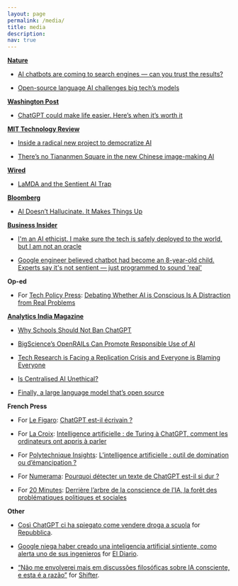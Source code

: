 ```yaml
---
layout: page
permalink: /media/
title: media
description: 
nav: true
---
```

**[Nature](https://www.nature.com)**

* [AI chatbots are coming to search engines — can you trust the results?](https://www.nature.com/articles/d41586-023-00423-4)

* [Open-source language AI challenges big tech’s models](https://www.nature.com/articles/d41586-022-01705-z)

**[Washington Post](https://www.washingtonpost.com/)**

* [ChatGPT could make life easier. Here’s when it’s worth it](https://www.washingtonpost.com/technology/2023/01/18/chatgpt-personal-use/)

**[MIT Technology Review](https://www.technologyreview.com)**

* [Inside a radical new project to democratize AI](https://www.technologyreview.com/2022/07/12/1055817/inside-a-radical-new-project-to-democratize-ai/)

* [There’s no Tiananmen Square in the new Chinese image-making AI](https://www.technologyreview.com/2022/09/14/1059481/baidu-chinese-image-ai-tiananmen/)

**[Wired](https://www.wired.com)**

* [LaMDA and the Sentient AI Trap](https://www.wired.com/story/lamda-sentient-ai-bias-google-blake-lemoine/)

**[Bloomberg](https://www.bloomberg.com/)**

* [AI Doesn’t Hallucinate. It Makes Things Up](https://www.bloomberg.com/news/newsletters/2023-04-03/chatgpt-bing-and-bard-don-t-hallucinate-they-fabricate)

**[Business Insider](https://www.businessinsider.com/)**

* [I'm an AI ethicist. I make sure the tech is safely deployed to the world, but I am not an oracle](https://www.businessinsider.com/what-is-ai-ethicist-working-to-make-the-tech-safe-2023-5)

* [Google engineer believed chatbot had become an 8-year-old child. Experts say it's not sentient — just programmed to sound 'real'](https://www.businessinsider.com/lamda-ai-isnt-sentient-google-engineer-claims-2022-6?r=US&IR=T)

**Op-ed**

* For [Tech Policy Press](https://techpolicy.press/): [Debating Whether AI is Conscious Is A Distraction from Real Problems](https://techpolicy.press/debating-whether-ai-is-conscious-is-a-distraction-from-real-problems/)

**[Analytics India Magazine](https://analyticsindiamag.com/)**

* [Why Schools Should Not Ban ChatGPT](https://analyticsindiamag.com/why-schools-should-not-ban-chatgpt/)

* [BigScience’s OpenRAILs Can Promote Responsible Use of AI](https://analyticsindiamag.com/bigsciences-openrails-can-promote-responsible-use-of-ai/)

* [Tech Research is Facing a Replication Crisis and Everyone is Blaming Everyone](https://analyticsindiamag.com/tech-research-is-facing-a-replication-crisis-and-everyone-is-blaming-everyone/)

* [Is Centralised AI Unethical?](https://analyticsindiamag.com/is-centralised-ai-unethical/)

* [Finally, a large language model that’s open source](https://analyticsindiamag.com/finally-a-large-language-model-thats-open-source/)

**French Press**

* For [Le Figaro](https://www.lefigaro.fr/): [ChatGPT est-il écrivain ?](https://www.lefigaro.fr/livres/chatgpt-est-il-ecrivain-20230312)

* For [La Croix](https://www.la-croix.com/): [Intelligence artificielle : de Turing à ChatGPT, comment les ordinateurs ont appris à parler](https://www.la-croix.com/Sciences-et-ethique/Intelligence-artificielle-Turing-ChatGPT-comment-ordinateurs-appris-parler-2023-04-27-1201265233)

* For [Polytechnique Insights](https://www.polytechnique-insights.com/): [L’intelligence artificielle : outil de domination ou d’émancipation ?](https://www.polytechnique-insights.com/tribunes/digital/lintelligence-artificielle-outil-de-domination-ou-demancipation/)

* For [Numerama](https://www.numerama.com/): [Pourquoi détecter un texte de ChatGPT est-il si dur ?](https://www.numerama.com/tech/1252886-pourquoi-detecter-un-texte-ecrit-par-chatgpt-est-il-si-dur.html) 

* For [20 Minutes](https://www.20minutes.fr/): [Derrière l’arbre de la conscience de l’IA, la forêt des problématiques politiques et sociales
](https://www.20minutes.fr/arts-stars/web/3315831-20220726-derriere-arbre-conscience-ia-foret-problematiques-politiques-sociales)

**Other**

* [Così ChatGPT ci ha spiegato come vendere droga a scuola](https://www.repubblica.it/tecnologia/2023/02/19/news/fare_il_jailbreak_di_una_ia_cosi_chatgpt_ci_ha_spiegato_come_vendere_droga_a_scuola-387353948/) for [Repubblica](https://www.repubblica.it/).

* [Google niega haber creado una inteligencia artificial sintiente, como alerta uno de sus ingenieros](https://www.eldiarioar.com/mundo/google-niega-haber-creado-inteligencia-artificial-sintiente-alerta-ingenieros_1_9083638.html) for [El Diario](https://www.eldiarioar.com).

* [“Não me envolverei mais em discussões filosóficas sobre IA consciente, e esta é a razão”](https://shifter.pt/2022/08/ia-consciente-giada-pistilli/) for [Shifter](https://shifter.pt/).









